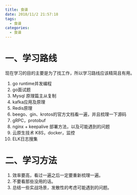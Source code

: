 ```yaml
---
title: 食谱
date: 2018/11/2 21:57:18
tags:
  - 食谱
categories:
  - 食谱
---
```


# 一、学习路线

现在学习的目的主要是为了找工作，所以学习路线应该精简且有用。

1. go runtime并发编程
2. go面试题
3. Mysql 原理篇主从复制
4. kafka应用及原理
5. Redis原理
6. beego、gin、krotos的官方文档看一遍，并且梳理一下源码
7. gRPC，protobuf
8. nginx + keepalive 部署方法，以及可能遇到的问题
9. 云原生技术 K8S，docker，监控
10. ELK日志搜集

# 二、学习方法

1. 效率要高，看过一遍之后一定要重新梳理一遍。
2. 不要看那些没用的话。
3. 总结一些实战场景，发散性的考虑可能遇到的问题。
